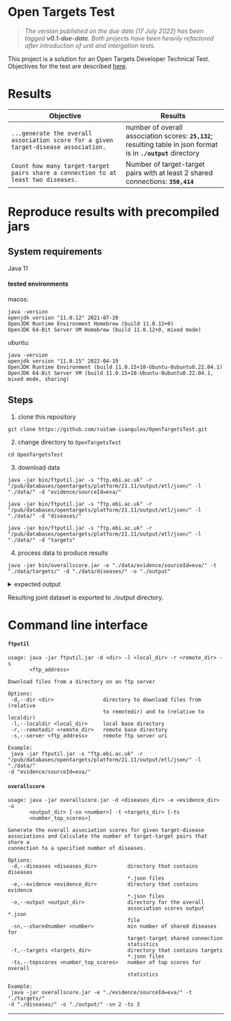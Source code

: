 # Open Targets Test

> *The version published on the due date (17 July 2022) has been tagged **v0.1-due-date**. Both projects have been heavily refactored after introduction of unit and intergation tests.*

This project is a solution for an Open Targets Developer Technical Test. Objectives for the test are described [here](../main/documents/ebi01989_software_developer_-_take_home_tech_test.pdf).

# Results

|Objective|Results|
|----|----|
|`...generate the overall association score for a given target-disease association.` | number of overall association scores: **```25,132```**; <br />resulting table in json format is in **```./output```** directory |
|`Count how many target-target pairs share a connection to at least two diseases.` | Number of target-target pairs with at least 2 shared connections: **```350,414```** |

# Reproduce results with precompiled jars
## System requirements
Java 11
#### tested environments
macos:
```shell
java -version
openjdk version "11.0.12" 2021-07-20
OpenJDK Runtime Environment Homebrew (build 11.0.12+0)
OpenJDK 64-Bit Server VM Homebrew (build 11.0.12+0, mixed mode)
```

ubuntu:
```shell
java -version
openjdk version "11.0.15" 2022-04-19
OpenJDK Runtime Environment (build 11.0.15+10-Ubuntu-0ubuntu0.22.04.1)
OpenJDK 64-Bit Server VM (build 11.0.15+10-Ubuntu-0ubuntu0.22.04.1, mixed mode, sharing)
```

## Steps
1. clone this repository

```shell
git clone https://github.com/rustam-isangulov/OpenTargetsTest.git
```
2. change directory to `OpenTargetsTest`

```shell
cd OpenTargetsTest
```
3. download data

```shell
java -jar bin/ftputil.jar -s "ftp.ebi.ac.uk" -r "/pub/databases/opentargets/platform/21.11/output/etl/json/" -l "./data/" -d "evidence/sourceId=eva/"
```

```shell
java -jar bin/ftputil.jar -s "ftp.ebi.ac.uk" -r "/pub/databases/opentargets/platform/21.11/output/etl/json/" -l "./data/" -d "diseases/"
```

```shell
java -jar bin/ftputil.jar -s "ftp.ebi.ac.uk" -r "/pub/databases/opentargets/platform/21.11/output/etl/json/" -l "./data/" -d "targets"
```

4. process data to produce results

```shell
java -jar bin/overallscore.jar -e "./data/evidence/sourceId=eva/" -t "./data/targets/" -d "./data/diseases/" -o "./output"
```

<details><summary>expected output</summary>
<p>

```shell
Proceeding with the following parameters
	Evidence path: [../data/evidence/sourceId=eva]
	Targets path: [../data/targets]
	Diseases path: [../data/diseases]
	Output path: [../output]
	Min number of shared connections: [2]
	Number of top scores: [3]

Elapsed time for extracting evidence map and process scores: 2691 (ms)
Number of target-disease overall association scores: 25132

Elapsed time for extracting targets: 1974 (ms)
Number of targets: 60636

Elapsed time for extracting diseases: 104 (ms)
Number of diseases: 18706

Elapsed time for generating joint Association/Target/Disease data set: 186 (ms)
Number of overall association scores: 25132

Elapsed time for searching for targets with shared disease connections: 976 (ms)
Number of target-target pairs with at least 2 shared connections: 350414
```
</p>
</details>

Resulting joint dataset is exported to _./output_ directory.


# Command line interface

#### ```ftputil```

```shell
usage: java -jar ftputil.jar -d <dir> -l <local_dir> -r <remote_dir> -s
       <ftp_address>

Download files from a directory on an ftp server

Options:
 -d,--dir <dir>                directory to download files from (relative
                               to remotedir) and to (relative to localdir)
 -l,--localdir <local_dir>     local base directory
 -r,--remotedir <remote_dir>   remote base directory
 -s,--server <ftp_address>     remote ftp server uri

Example:
 java -jar ftputil.jar -s "ftp.ebi.ac.uk" -r
"/pub/databases/opentargets/platform/21.11/output/etl/json/" -l "./data/"
-d "evidence/sourceId=eva/"
```

#### ```overallscore```

```shell
usage: java -jar overallscore.jar -d <diseases_dir> -e <evidence_dir> -o
       <output_dir> [-sn <number>] -t <targets_dir> [-ts
       <number_top_scores>]

Generate the overall association scores for given target-disease
associations and Calculate the number of target-target pairs that share a
connection to a specified number of diseases.

Options:
 -d,--diseases <diseases_dir>          directory that contains diseases
                                       *.json files
 -e,--evidence <evidence_dir>          directory that contains evidence
                                       *.json files
 -o,--output <output_dir>              directory for the overall
                                       association scores output *.json
                                       file
 -sn,--sharednumber <number>           min number of shared diseases for
                                       target-target shared connection
                                       statistics
 -t,--targets <targets_dir>            directory that contains targets
                                       *.json files
 -ts,--topscores <number_top_scores>   number of top scores for overall
                                       statistics

Example:
 java -jar overallscore.jar -e "./evidence/sourceId=eva/" -t "./targets/"
-d "./diseases/" -o "./output/" -sn 2 -ts 3
```

---
